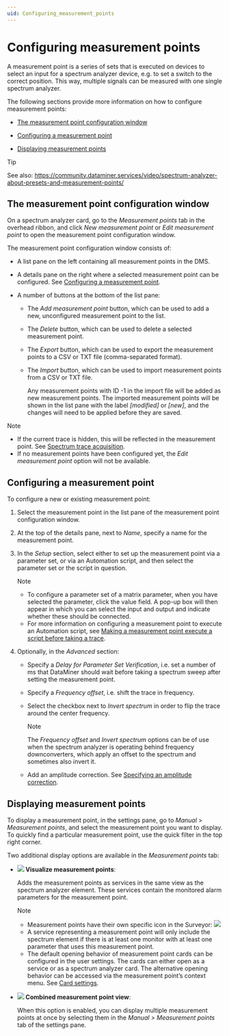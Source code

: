 ```yaml
---
uid: Configuring_measurement_points
---
```


# Configuring measurement points

A measurement point is a series of sets that is executed on devices to select an input for a spectrum analyzer device, e.g. to set a switch to the correct position. This way, multiple signals can be measured with one single spectrum analyzer.

The following sections provide more information on how to configure measurement points:

- [The measurement point configuration window](#the-measurement-point-configuration-window)

- [Configuring a measurement point](#configuring-a-measurement-point)

- [Displaying measurement points](#displaying-measurement-points)

> [!TIP]
> See also:
> <https://community.dataminer.services/video/spectrum-analyzer-about-presets-and-measurement-points/>

## The measurement point configuration window

On a spectrum analyzer card, go to the *Measurement points* tab in the overhead ribbon, and click *New measurement point* or *Edit measurement point* to open the measurement point configuration window.

The measurement point configuration window consists of:

- A list pane on the left containing all measurement points in the DMS.

- A details pane on the right where a selected measurement point can be configured. See [Configuring a measurement point](#configuring-a-measurement-point).

- A number of buttons at the bottom of the list pane:

    - The *Add measurement point* button, which can be used to add a new, unconfigured measurement point to the list.

    - The *Delete* button, which can be used to delete a selected measurement point.

    - The *Export* button, which can be used to export the measurement points to a CSV or TXT file (comma-separated format).

    - The *Import* button, which can be used to import measurement points from a CSV or TXT file.

        Any measurement points with ID -1 in the import file will be added as new measurement points. The imported measurement points will be shown in the list pane with the label *\[modified\]* or *\[new\]*, and the changes will need to be applied before they are saved.

> [!NOTE]
> - If the current trace is hidden, this will be reflected in the measurement point. See [Spectrum trace acquisition](xref:Viewing_spectrum_analyzer_traces#spectrum-trace-acquisition).
> - If no measurement points have been configured yet, the *Edit measurement point* option will not be available.

## Configuring a measurement point

To configure a new or existing measurement point:

1. Select the measurement point in the list pane of the measurement point configuration window.

2. At the top of the details pane, next to *Name*, specify a name for the measurement point.

3. In the *Setup* section, select either to set up the measurement point via a parameter set, or via an Automation script, and then select the parameter set or the script in question.

    > [!NOTE]
    > - To configure a parameter set of a matrix parameter, when you have selected the parameter, click the value field. A pop-up box will then appear in which you can select the input and output and indicate whether these should be connected.
    > - For more information on configuring a measurement point to execute an Automation script, see [Making a measurement point execute a script before taking a trace](xref:Making_a_measurement_point_execute_a_script_before_taking_a_trace).

4. Optionally, in the *Advanced* section:

    - Specify a *Delay for Parameter Set Verification*, i.e. set a number of ms that DataMiner should wait before taking a spectrum sweep after setting the measurement point.

    - Specify a *Frequency offset*, i.e. shift the trace in frequency.

    - Select the checkbox next to *Invert spectrum* in order to flip the trace around the center frequency.

        > [!NOTE]
        > The *Frequency offset* and *Invert spectrum* options can be of use when the spectrum analyzer is operating behind frequency downconverters, which apply an offset to the spectrum and sometimes also invert it.

    - Add an amplitude correction. See [Specifying an amplitude correction](xref:Specifying_an_amplitude_correction).

## Displaying measurement points

To display a measurement point, in the settings pane, go to *Manual* > *Measurement points*, and select the measurement point you want to display. To quickly find a particular measurement point, use the quick filter in the top right corner.

Two additional display options are available in the *Measurement points* tab:

- **![](~/user-guide/images/measptvisualize_16.png) Visualize measurement points**:

    Adds the measurement points as services in the same view as the spectrum analyzer element. These services contain the monitored alarm parameters for the measurement point.

    > [!NOTE]
    > - Measurement points have their own specific icon in the Surveyor: ![](~/user-guide/images/measurement_point_icon.png)
    > - A service representing a measurement point will only include the spectrum element if there is at least one monitor with at least one parameter that uses this measurement point.
    > - The default opening behavior of measurement point cards can be configured in the user settings. The cards can either open as a service or as a spectrum analyzer card. The alternative opening behavior can be accessed via the measurement point’s context menu. See [Card settings](xref:User_settings#card-settings).

- **![](~/user-guide/images/combined_measpt_16.png) Combined measurement point view**:

    When this option is enabled, you can display multiple measurement points at once by selecting them in the *Manual \> Measurement points* tab of the settings pane.
